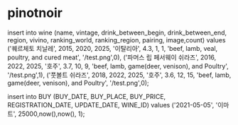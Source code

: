 # pinotnoir

insert into wine (name, vintage, drink_between_begin, drink_between_end, region, vivino, ranking_world, ranking_region,
                  pairing, image,count) values
('퀘르체토 치날레', 2015, 2020, 2025, '이탈리아', 4.3, 1, 1, 'beef, lamb, veal, poultry, and cured meat', '/test.png',0),
('파머스 립 페서웨이 쉬라즈', 2016, 2022, 2025, '호주', 3.7, 10, 9, 'beef, lamb, game(deer, venison), and Poultry',
'/test.png',1),
('풋볼트 쉬라즈', 2018, 2022, 2025, '호주', 3.6, 12, 15, 'beef, lamb, game(deer, venison), and Poultry', '/test.png',0);

insert into BUY (BUY_DATE, BUY_PLACE, BUY_PRICE, REGISTRATION_DATE, UPDATE_DATE, WINE_ID) values
('2021-05-05', '이마트', 25000,now(),now(), 1);
